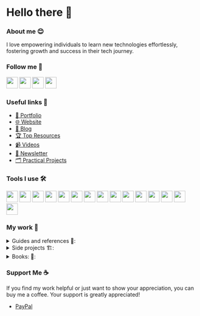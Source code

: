 # Hello there 👋
### About me 😊
I love empowering individuals to learn new technologies effortlessly, fostering growth and success in their tech journey.

### Follow me 🤳
  <a href="https://www.x.com/hernandoabella"><img src="https://cdn2.iconfinder.com/data/icons/threads-by-instagram/24/x-logo-twitter-new-brand-contained-64.png" width="30px"/></a>
  <a href="https://www.instagram.com/hernandoabella"><img src="https://cdn2.iconfinder.com/data/icons/social-media-2285/512/1_Instagram_colored_svg_1-64.png" width="30px"/></a>
  <a href="https://www.tiktok.com/@hernandoabella"><img src="https://cdn0.iconfinder.com/data/icons/logos-brands-7/512/TikTok_logo_original0-64.png" width="30px"/></a>
  <a href="https://www.youtube.com/c/hernandoabella"><img src="https://cdn4.iconfinder.com/data/icons/logos-and-brands/512/395_Youtube_logo-64.png" width="30px"/></a>

### Useful links 🔗
- [🤵 Portfolio](https://portfolio-hernandoabella.vercel.app/) <br/>
- [🌐 Website](https://www.hernandoabella.com) <br/>
- [📝 Blog](https://medium.com/@hernandoabella) <br/>
- [🏆 Top Resources](https://hernandoabella.com/resources/) <br/>
- [📹 Videos](https://youtube.com/c/hernandoabella) <br/>
- [📰 Newsletter](https://beat-byte-publishing.com/) 
- [🗂️ Practical Projects](https://github.com/hernandoabella/practical-projects)

### Tools I use 🛠️
  <span><img src="https://cdn.jsdelivr.net/gh/devicons/devicon/icons/html5/html5-original.svg" width="30px"/></span>
  <span><img src="https://cdn.jsdelivr.net/gh/devicons/devicon/icons/css3/css3-original.svg" width="30px"/></span>
  <span><img src="https://cdn.jsdelivr.net/gh/devicons/devicon/icons/javascript/javascript-original.svg" width="30px"/></span>
  <span><img src="https://cdn.jsdelivr.net/gh/devicons/devicon@latest/icons/tailwindcss/tailwindcss-original.svg" width="30px"/></span> 
  <span><img src="https://cdn.jsdelivr.net/gh/devicons/devicon/icons/typescript/typescript-original.svg" width="30px"/></span>
  <span><img src="https://cdn.jsdelivr.net/gh/devicons/devicon/icons/react/react-original.svg" width="30px"/></span>
  <span><img src="https://cdn.jsdelivr.net/gh/devicons/devicon/icons/express/express-original.svg" width="30px"/></span>
  <span><img src="https://cdn.jsdelivr.net/gh/devicons/devicon/icons/nodejs/nodejs-original-wordmark.svg" width="30px"/></span>
  <span><img src="https://cdn.jsdelivr.net/gh/devicons/devicon/icons/nextjs/nextjs-original.svg" width="30px"/></span>
  <span><img src="https://cdn.jsdelivr.net/gh/devicons/devicon/icons/vscode/vscode-original.svg" width="30px"/></span>
  <span><img src="https://cdn.jsdelivr.net/gh/devicons/devicon/icons/bash/bash-original.svg" width="30px"/></span>
  <span><img src="https://cdn.jsdelivr.net/gh/devicons/devicon/icons/git/git-original.svg" width="30px"/></span>
  <span><img src="https://cdn.jsdelivr.net/gh/devicons/devicon/icons/github/github-original.svg" width="30px"/></span>
  <span><img src="https://cdn.jsdelivr.net/gh/devicons/devicon/icons/canva/canva-original.svg" width="30px"/></span>
  <span><img src="https://cdn.jsdelivr.net/gh/devicons/devicon/icons/figma/figma-original.svg" width="30px"/></span>

### My work 💼
<details close>
<summary>Guides and references 📙:</summary>
  
- [Programming Paradigms](https://github.com/hernandoabella/programming-paradigms)
- [Soft Skills](https://github.com/hernandoabella/soft-skills)
- [🧹 Clean Code](https://github.com/hernandoabella/clean-code)
- [Object Oriented Programming](https://github.com/hernandoabella/object-oriented-programming)
- [Design Principles](https://github.com/hernandoabella/design-principles)
- [Data Structures and Algorithms](https://github.com/hernandoabella/data-structures-and-algorithms)
- [Testing](https://github.com/hernandoabella/testing)
- [Version Control](https://github.com/version-control)
- [Software Development Life Cycle](https://github.com/hernandoabella/software-development-life-cycle)
- [Design Patterns](https://github.com/hernandoabella/design-patterns)
- [Concurrency and parallelism](https://github.com/hernandoabella/concurrency-and-parallelism)
- [Networking](https://github.com/hernandoabella/networking)
- [Databases](https://github.com/databases)
- [Security](https://github.com/hernandoabella/security)
- [CI/CD](https://github.com/hernandoabella/ci-cd)
- [Containerization and Orchestration](https://github.com/hernandoabella/containerization-and-orchestration)
- [Cloud Computing](https://github.com/hernandoabella/cloud-computing)
- [UI/UX](https://github.com/hernandoabella/ui-ux)
- [HTML](https://github.com/hernandoabella/html)
- [CSS](https://github.com/hernandoabella/css)
- [Game Development](https://github.com/hernandoabella/game-development)
- Mobile Application Development (iOS and Android)
- Microservices
- Serverless Computing
- Machine Learning and AI
- Natural Language Processing
- Big Data and Analytics
- Blockchain and Cryptocurrencies
- Internet of Things (IoT)
- Augmented Reality (AR) and Virtual Reality (VR)
- Robotics
- Quantum Computing
- Accessibility and Inclusive Design
- Agile Methodologies
- Project Management
- Technical Writing and Documentation
- Open-Source Software Development
- Ethical Hacking and Cybersecurity
- DevSecOps
- Embedded Systems
- Computer Graphics and Animation
#### Programming Languages 💻:
- [JavaScript](https://github.com/hernandoabella/javascript)
- [TypeScript](https://github.com/hernandoabella/typescript)
- [Java](https://github.com/hernandoabella/java)
- [Python](https://github.com/hernandoabella/python)
- [C](https://github.com/hernandoabella/c)
- [C++](https://github.com/hernandoabella/cpp)
- [C#](https://github.com/hernandoabella/c-sharp)
- [Ruby](https://github.com/hernandoabella/ruby)
- [Go](https://github.com/hernandoabella/go)
- [PHP](https://github.com/hernandoabella/php)
- [Swift](https://github.com/hernandoabella/swift)
- [Kotlin](https://github.com/hernandoabella/kotlin)
- [Rust](https://github.com/hernandoabella/rust)
- [Dart](https://github.com/hernandoabella/dart)
- [Clojure](https://github.com/hernandoabella/clojure)
- [Scala](https://github.com/hernandoabella/scala)
- [Haskell](https://github.com/hernandoabella/haskell)
- [Perl](https://github.com/hernandoabella/perl)
- [Elixir](https://github.com/hernandoabella/elixir)
- [Julia](https://github.com/hernandoabella/julia)
</details>

<details close>
<summary>Side projects 🏗️:</summary>

#### Resources:  
| Project Name | Description | Live |
|--------------|-------------|------|
| [👑 Coding King](https://github.com/hernandoabella/coding-king) | Quick resources to help you level up! | [https://coding-king.vercel.app/](https://coding-king.vercel.app/) |
#### Tools:
- [Testimonial Card Generator](https://github.com/hernandoabella/testimonial-card-generator): Create stunning cards testimonials for your products.
- Delete duplicate emails: Delete a list of duplicate emails.
- Code Lines: Convert your snippet into a fancy illustration.
#### Collections:
- [JS-APPS](https://github.com/hernandoabella/js-apps): Mega app collection to practice JavaScript code.
- [ASTERISK](https://github.com/hernandoabella/asterisk): Mega pattern program collection.
- Killer-One-Liners:
- KeyW0rds:
#### For fun:
- Coding Quotes 💭
- Coding Histories
</details>

<details close>
<summary>Books: 🏪:</summary>

  #### Cheat-Sheets
  - C#
  - Python
  - TypeScript
  - JavaScript
  - Go
  - Java
  - CPP
  - C
  - Ruby
  - Elixir
  - Julia
  #### Key-Words
  #### CookBook
- [SQL Cook Book](https://www.amazon.com/-/es/Hernando-Abella/dp/B0CWVK8B9R)
- [JavaScript Cook Book](https://www.amazon.com/Hernando-Abella/dp/B0CPDSXDGL)
- Typescript cookbook
- Python cookbook 
#### Algorithms and Data Structures
- [Algorithms and Data Structures in Python](https://www.amazon.com/-/es/Hernando-Abella/dp/B0CW65JBLW)
#### Pattern Programs
- [150+ JavaScript Pattern Programs](https://www.amazon.com/150-JavaScript-Pattern-Programs-creativity/dp/B0CV1GBW28)
- [150+ C Pattern Programs](https://www.amazon.com/150-Pattern-Programs-creativity-statements/dp/B0CTZW4Y9V)
- [150 Python Pattern Programs](https://www.amazon.com/Hernando-Abella-ebook/dp/B0CVNG3PRV) 
#### For Beginners
- [Rust for beginners](https://www.amazon.com/Rust-Beginners-Lets-Learn-together/dp/B0CT3NP1JB)
- [JavaScript for beginners](https://www.amazon.com/JavaScript-Beginners-Hernando-Abella/dp/B0CRHYGXNC)
#### Programs For Beginners
- [200+ JavaScript Programs For Beginners](https://www.amazon.com/JavaScript-Programs-Beginners-Hernando-Abella/dp/B0CQ5KVQGH)
- [200+ Python Programs For Beginners](https://www.amazon.com/-/es/Hernando-Abella/dp/B0CVLQTKHG)
#### Exclusive Line
- 250+ C Killer One-Liners [working on it]
- 250+ C++ Killer One-Liners [working on it]
- 250+ C# Killer One-Liners [working on it]
- 250+ Java Killer One-Liners [working on it]
- 250+ Python Killer One-Liners [working on it]
- [250+ Ruby Killer One-Liners](https://www.amazon.com/250-Killer-Ruby-One-Liners-Transform-ebook/dp/B0CXF57XT9)
- 250+ Go Killer One-Liners [working on it]
- 250+ Kotlin Killer One-Liners [working on it]
- [250+ TypeScript Killer One-Liners](https://www.amazon.com/250-Killer-TypeScript-One-Liners-Transform-ebook/dp/B0CYHZ5QKJ)
- [250+ JavaScript Killer One-Liners](https://www.amazon.com/Hernando-Abella/dp/B0CN58RHGF)
#### 50 Concepts Every Developer Show Know
- [50 Python Concepts Every Developer Show Know](https://www.amazon.com/-/es/Hernando-Abella-ebook/dp/B0CW9LWMTB)
- 50 C Concepts Every Developer Should Know]
- 50 C++ Concepts Every Developer Should Know]
- [50 C# Concepts Every Developer Should Know](https://www.amazon.com/dp/B0CVFYGK2B)
- [50 JavaScript Concepts Every Developer Should Know](https://www.amazon.com/Hernando-Abella-ebook/dp/B0CNC4WZT6)
- [50 Java Concepts Every Developer Should Know](https://www.amazon.com/Java-Concepts-Every-Developer-Should-ebook/dp/B0CPPZ1BVM)
- 50 Go Concepts Every Developer Should Know
- 50 Kotlin Concepts Every Developer Should Know
- 50 Ruby Concepts Every Developer Should Know
#### Advanced Design Patterns
- [Advanced Design Patterns in JavaScript](https://www.amazon.com/Design-Patterns-JavaScript-Optimizing-applications/dp/B0CNWGV8W5)
#### 120 Advanced JavaScript Interview Questions
- [120 Advanced JavaScript Interview Questions](https://www.amazon.com/120-Advanced-JavaScript-Interview-Questions/dp/B0CL9ZKTLV)
- [120 Advanced Python Interview Questions](https://www.amazon.com/dp/B0CLM68FNR)
#### 🏆 Let's Grow Up Together
- [Programming Terms and Definitions](https://www.amazon.com/-/es/Hernando-Abella-ebook/dp/B0CN2R71Y7)
- [50 Ways to Make Money as a Dev](https://www.amazon.com/Ways-Make-Money-Dev-developer/dp/B0CXM1JDKL)
- Marketing for Devs
- Online Presence Guide for devs
- Time Management Techniques for devs
- Networking for Developer
- Effective Communication for Developers
</details>

### Support Me ☕
If you find my work helpful or just want to show your appreciation, you can buy me a coffee. Your support is greatly appreciated!
- [PayPal](https://paypal.me/haoficial)
